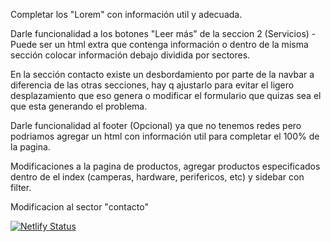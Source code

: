 Completar los "Lorem" con información util y adecuada.


Darle funcionalidad a los botones "Leer más" de la seccion 2 (Servicios) - Puede ser un html extra que contenga información o dentro de la misma sección colocar información debajo dividida por sectores.


En la sección contacto existe un desbordamiento por parte de la navbar a diferencia de las otras secciones, hay q ajustarlo para evitar el ligero desplazamiento que eso genera o modificar el formulario que quizas sea el que esta generando el problema.


Darle funcionalidad al footer (Opcional) ya que no tenemos redes pero podriamos agregar un html con información util para completar el 100% de la pagina.


Modificaciones a la pagina de productos, agregar productos especificados dentro de el index (camperas, hardware, perifericos, etc) y sidebar con filter.

Modificacion al sector "contacto"


[![Netlify Status](https://api.netlify.com/api/v1/badges/22ed76b3-8be3-4269-bc3b-304082853a83/deploy-status)](https://app.netlify.com/sites/thecodecrafters/deploys)
